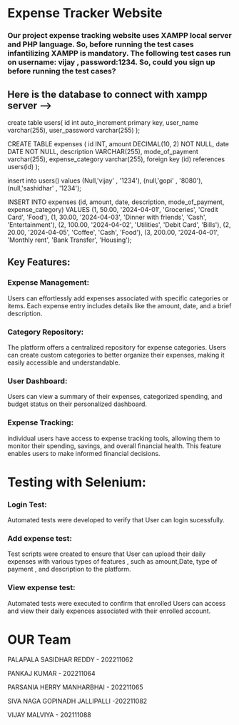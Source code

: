 # Expense Tracker Website



### Our project expense tracking website uses XAMPP local server and PHP language. So, before running the test cases infantilizing XAMPP is mandatory. The following test cases run on username: vijay , password:1234. So, could you sign up before running the test cases?

## Here is the database to connect with xampp server -->

create table users(
	id int auto_increment primary key,
	user_name varchar(255),
	user_password varchar(255)
);

CREATE TABLE expenses (
    id INT,
    amount DECIMAL(10, 2) NOT NULL,
    date DATE NOT NULL,
    description VARCHAR(255),
    mode_of_payment varchar(255),
    expense_category varchar(255),
    foreign key (id) references users(id)
);


insert into users()
values
(Null,'vijay' , '1234'),
(null,'gopi' , '8080'),
(null,'sashidhar' , '1234');

INSERT INTO expenses (id, amount, date, description, mode_of_payment, expense_category) VALUES
(1, 50.00, '2024-04-01', 'Groceries', 'Credit Card', 'Food'),
(1, 30.00, '2024-04-03', 'Dinner with friends', 'Cash', 'Entertainment'),
(2, 100.00, '2024-04-02', 'Utilities', 'Debit Card', 'Bills'),
(2, 20.00, '2024-04-05', 'Coffee', 'Cash', 'Food'),
(3, 200.00, '2024-04-01', 'Monthly rent', 'Bank Transfer', 'Housing');

## Key Features:

### Expense Management: 
Users can effortlessly add expenses associated with specific categories or items. Each expense entry includes details like the amount, date, and a brief description.
### Category Repository: 
The platform offers a centralized repository for expense categories. Users can create custom categories to better organize their expenses, making it easily accessible and understandable.
### User Dashboard: 
Users can view a summary of their expenses, categorized spending, and budget status on their personalized dashboard.
### Expense Tracking:  
individual users have access to expense tracking tools, allowing them to monitor their spending, savings, and overall financial health. This feature enables users to make informed financial decisions.


# Testing with Selenium:

### Login Test: 
Automated tests were developed to verify that User can login sucessfully.

### Add expense test: 
Test scripts were created to ensure that User can upload their daily expenses  with various types of features , such as amount,Date, type of payment , and description to the platform.

### View expense test: 
Automated tests were executed to confirm that enrolled Users can access and view their daily expences associated with their enrolled account.


# OUR Team

PALAPALA SASIDHAR REDDY - 202211062

PANKAJ KUMAR - 202211064

PARSANIA HERRY MANHARBHAI - 202211065

SIVA NAGA GOPINADH JALLIPALLI -202211082

VIJAY MALVIYA - 202111088